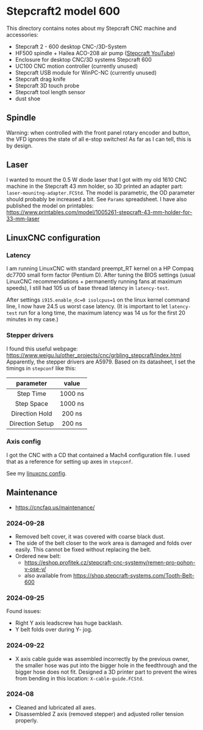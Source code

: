 # Stepcraft2 model 600
This directory contains notes about my Stepcraft CNC machine and accessories:
- Stepcraft 2 - 600 desktop CNC-/3D-System
- HF500 spindle + Hailea ACO-208 air pump ([Stepcraft YouTube](https://www.youtube.com/watch?v=FoeF6cgP0wI))
- Enclosure for desktop CNC/3D systems Stepcraft 600
- UC100 CNC motion controller (currently unused)
- Stepcraft USB module for WinPC-NC (currently unused)
- Stepcraft drag knife
- Stepcraft 3D touch probe
- Stepcraft tool length sensor
- dust shoe


## Spindle
Warning: when controlled with the front panel rotary encoder and button,
the VFD ignores the state of all e-stop switches! As far as I can tell,
this is by design.


## Laser
I wanted to mount the 0.5 W diode laser that I got with my old 1610 CNC
machine in the Stepcraft 43 mm holder, so 3D printed an adapter part:
`laser-mounitng-adapter.FCStd`. The model is parametric, the OD parameter
should probably be increased a bit. See `Params` spreadsheet.
I have also published the model on printables:
https://www.printables.com/model/1005261-stepcraft-43-mm-holder-for-33-mm-laser


## LinuxCNC configuration
### Latency
I am running LinuxCNC with standard preempt_RT kernel on a HP Compaq
dc7700 small form factor (Pentium D). After tuning the BIOS settings
(usual LinuxCNC recommendations + permanently running fans at maximum
speeds), I still had 105 us of base thread latency in `latency-test`.

After settings `i915.enable_dc=0 isolcpus=1` on the linux kernel command
line, I now have 24.5 us worst case latency. (It is important to let
`latency-test` run for a long time, the maximum latency was 14 us
for the first 20 minutes in my case.)


### Stepper drivers
I found this useful webpage: https://www.weigu.lu/other_projects/cnc/grbling_stepcraft/index.html
Apparently, the stepper drivers are A5979.
Based on its datasheet, I set the timings in `stepconf` like this:

| parameter       | value   |
|:---------------:|:-------:|
| Step Time       | 1000 ns |
| Step Space      | 1000 ns |
| Direction Hold  | 200 ns  |
| Direction Setup | 200 ns  |


### Axis config
I got the CNC with a CD that contained a Mach4 configuration file. I used
that as a reference for setting up axes in `stepconf`.

See my [linuxcnc config](../linuxcnc/stepcraft2-model600/).


## Maintenance
- https://cncfaq.us/maintenance/

### 2024-09-28
- Removed belt cover, it was covered with coarse black dust.
- The side of the belt closer to the work area is damaged and folds over
  easily. This cannot be fixed without replacing the belt.
- Ordered new belt:
  - https://eshop.profitek.cz/stepcraft-cnc-systemy/remen-pro-pohon-v-ose-y/
  - also available from https://shop.stepcraft-systems.com/Tooth-Belt-600

### 2024-09-25
Found issues:
- Right Y axis leadscrew has huge backlash.
- Y belt folds over during Y- jog.

### 2024-09-22
- X axis cable guide was assembled incorrectly by the previous owner, the
  smaller hose was put into the bigger hole in the feedthrough and the bigger
  hose does not fit. Designed a 3D printer part to prevent the wires from
  bending in this location: `X-cable-guide.FCStd`.

### 2024-08
- Cleaned and lubricated all axes.
- Disassembled Z axis (removed stepper) and adjusted roller tension properly.
